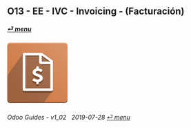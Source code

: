 ## O13 - EE - IVC - Invoicing - (Facturación)
#### [_&#x23CE; menu_](/o13/ee/o13-ee-guides_menu.md)  
### ![ivc](/doc/img/account_invoicing.png)
	
###### Odoo Guides - v1_02 &nbsp; 2019-07-28  [_&#x23CE; menu_](/o13/ee/o13-ee-guides_menu.md)  
